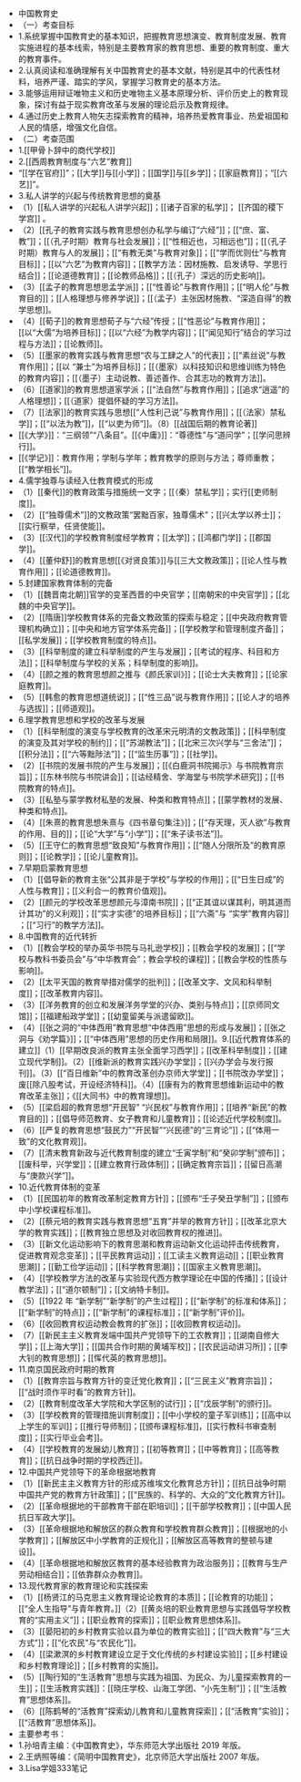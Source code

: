 - 中国教育史
- （一）考查目标
- 1.系统掌握中国教育史的基本知识，把握教育思想演变、教育制度发展、教育实施进程的基本线索，特别是主要教育家的教育思想、重要的教育制度、重大的教育事件。
- 2.认真阅读和准确理解有关中国教育史的基本文献，特别是其中的代表性材料，培养严谨、踏实的学风，掌握学习教育史的基本方法。
- 3.能够运用辩证唯物主义和历史唯物主义基本原理分析、评价历史上的教育现象，探讨有益于现实教育改革与发展的理论启示及教育规律。
- 4.通过历史上教育人物矢志探索教育的精神，培养热爱教育事业、热爱祖国和人民的情感，增强文化自信。
- （二）考查范围
- 1.[[甲骨卜辞中的商代学校]]
- 2.[[西周教育制度与“六艺”教育]]
- “[[学在官府]]”；[[大学]]与[[小学]]；[[国学]]与[[乡学]]；[[家庭教育]]；“[[六艺]]”。
- 3.私人讲学的兴起与传统教育思想的奠基
- （1）[[私人讲学的兴起私人讲学兴起]]；[[诸子百家的私学]]； [[齐国的稷下学宫]] 。
- （2）[[孔子的教育实践与教育思想创办私学与编订“六经”]]；[[“庶、富、教”]]；[[（孔子时期）教育与社会发展]]；[[“性相近也，习相远也”]]；[[（孔子时期）教育与人的发展]]；[[“有教无类”与教育对象]]；[[“学而优则仕”与教育目标]]；[[以“六艺”为教育内容]]；[[教学方法：因材施教、启发诱导、学思行结合]]；[[论道德教育]]；[[论教师品格]]；[[（孔子）深远的历史影响]]。
- （3）[[孟子的教育思想思孟学派]]；[[“性善论”与教育作用]]；[[“明人伦”与教育目的]]；[[人格理想与修养学说]]；[[（孟子）主张因材施教、“深造自得”的教学思想]]。
- （4）[[荀子]]的教育思想荀子与“六经”传授；[[“性恶论”与教育作用]]；[[以“大儒”为培养目标]]；[[以“六经”为教学内容]]；[[“闻见知行”结合的学习过程与方法]]；[[论教师]]。
- （5）[[墨家的教育实践与教育思想“农与工肆之人”的代表]]；[[“素丝说”与教育作用]]；[[以 “兼士”为培养目标]]；[[（墨家）以科技知识和思维训练为特色的教育内容]]；[[（墨子）主动说教、善述善作、合其志功的教育方法]]。
- （6）[[道家]]的教育思想道家学派；[[“法自然”与教育作用]]；[[追求“逍遥”的人格理想]]；[[（道家）提倡怀疑的学习方法]]。
- （7）[[法家]]的教育实践与思想[[“人性利己说”与教育作用]]；[[（法家）禁私学]]；[[“以法为教”]]，[[“以吏为师”]]。（8）[[战国后期的教育论著]]
- [[《大学》]]：“三纲领”“八条目”。[[《中庸》]]：“尊德性”与“道问学”；[[学问思辨行]]。
- [[《学记》]]：教育作用；学制与学年；教育教学的原则与方法；尊师重教；[[“教学相长”]]。
- 4.儒学独尊与读经入仕教育模式的形成
- （1）[[秦代]]的教育政策与措施统一文字；[[（秦）禁私学]]；实行[[吏师制度]]。
- （2）[[“独尊儒术”]]的文教政策“罢黜百家，独尊儒术”；[[兴太学以养士]]；[[实行察举，任贤使能]]。
- （3）[[汉代]]的学校教育制度经学教育；[[太学]]；[[鸿都门学]]；[[郡国学]]。
- （4）[[董仲舒]]的教育思想[[《对贤良策》]]与[[三大文教政策]]；[[论人性与教育作用]]；[[论道德教育]]。
- 5.封建国家教育体制的完备
- （1）[[魏晋南北朝]]官学的变革西晋的中央官学；[[南朝宋的中央官学]]；[[北魏的中央官学]]。
- （2）[[隋唐]]学校教育体系的完备文教政策的探索与稳定；[[中央政府教育管理机构确立]]；[[中央和地方官学体系完备]]；[[学校教学和管理制度齐备]]；[[私学发展]]；[[学校教育制度的特点]]。
- （3）[[科举制度的建立科举制度的产生与发展]]；[[考试的程序、科目和方法]]；[[科举制度与学校的关系；科举制度的影响]]。
- （4）[[颜之推的教育思想颜之推与《颜氏家训》]]；[[论士大夫教育]]；[[论家庭教育]]。
- （5）[[韩愈的教育思想道统说]]；[[“性三品”说与教育作用]]；[[论人才的培养与选拔]]；[[师道观]]。
- 6.理学教育思想和学校的改革与发展
- （1）[[科举制度的演变与学校教育的改革宋元明清的文教政策]]；[[科举制度的演变及其对学校的制约]]；[[“苏湖教法”]]；[[北宋三次兴学与“三舍法”]]；[[积分法]]；[[“六等黜陟法”]]；[[“监生历事”]]；[[社学]]。
- （2）[[书院的发展书院的产生与发展]]；[[《白鹿洞书院揭示》与书院教育宗旨]]；[[东林书院与书院讲会]]；[[诂经精舍、学海堂与书院学术研究]]；[[书院教育的特点]]。
- （3）[[私塾与蒙学教材私塾的发展、种类和教育特点]]；[[蒙学教材的发展、种类和特点]]。
- （4）[[朱熹的教育思想朱熹与《四书章句集注》]]；[[“存天理，灭人欲”与教育的作用、目的]]；[[论“大学”与“小学”]]；[[“朱子读书法”]]。
- （5）[[王守仁的教育思想“致良知”与教育作用]]；[[“随人分限所及”的教育原则]]；[[论教学]]；[[论儿童教育]]。
- 7.早期启蒙教育思想
- （1）[[倡导新的教育主张“公其非是于学校”与学校的作用]]；[[“日生日成”的人性与教育]]；[[义利合一的教育价值观]]。
- （2）[[颜元的学校改革思想颜元与漳南书院]]；[[“正其谊以谋其利，明其道而计其功”的义利观]]；[[“实才实德”的培养目标]]；[[“六斋”与 “实学”教育内容]] ；[[“习行”的教学方法]]。
- 8.中国教育的近代转折
- （1）[[教会学校的举办英华书院与马礼逊学校]]；[[教会学校的发展]]；[[“学校与教科书委员会”与“中华教育会”；教会学校的课程]]；[[教会学校的性质与影响]]。
- （2）[[太平天国的教育举措对儒学的批判]]；[[改革文字、文风和科举制度]]；[[改革教育内容]]。
- （3）[[洋务教育的创立和发展洋务学堂的兴办、类别与特点]]；[[京师同文馆]]；[[福建船政学堂]]；[[幼童留美与派遣留欧]]。
- （4）[[张之洞的“中体西用”教育思想“中体西用”思想的形成与发展]]；[[张之洞与《劝学篇》]]；[[“中体西用”思想的历史作用和局限]]。9.[[近代教育体系的建立]]（1）[[早期改良派的教育主张全面学习西学]]；[[改革科举制度]]；[[建立现代学制]]。（2）[[维新派的教育实践兴办学堂]]；[[兴办学会与发行报刊]]。（3）[[“百日维新”中的教育改革创办京师大学堂]]；[[书院改办学堂]]；废[[除八股考试，开设经济特科]]。（4）[[康有为的教育思想维新运动中的教育改革主张]]；《[[大同书》中的教育理想]]。
- （5）[[梁启超的教育思想“开民智” “兴民权”与教育作用]]；[[培养“新民”的教育目的]]；[[倡导师范教育、女子教育和儿童教育]]；[[论述近代学校制度]]。
- （6）[[严复的教育思想“鼓民力”“开民智”“兴民德”的“三育论”]]；[[“体用一致”的文化教育观]]。
- （7）[[清末教育新政与近代教育制度的建立“壬寅学制”和“癸卯学制”颁布]]；[[废科举，兴学堂]]；[[建立教育行政体制]]；[[确定教育宗旨]]；[[留日高潮与“庚款兴学”]]。
- 10.近代教育体制的变革
- （1）[[民国初年的教育改革制定教育方针]]；[[颁布“壬子癸丑学制”]]；[[颁布中小学校课程标准]]。
- （2）[[蔡元培的教育实践与教育思想“五育”并举的教育方针]]；[[改革北京大学的教育实践]]；[[教育独立思想及对收回教育权的推进]]。
- （3）[[新文化运动影响下的教育思潮和教育运动新文化运动抨击传统教育，促进教育观念变革]]；[[平民教育运动]]；[[工读主义教育运动]]；[[职业教育思潮]]；[[勤工俭学运动]]；[[科学教育思潮]]；[[国家主义教育思潮]]。
- （4）[[学校教学方法的改革与实验现代西方教学理论在中国的传播]]；[[设计教学法]]；[[“道尔顿制”]]；[[文纳特卡制]]。
- （5）[[1922 年 “新学制”“新学制”的产生过程]]；[[“新学制”的标准和体系]]；[[“新学制”的特点]]；[[“新学制”的课程标准]]；[[“新学制”评价]]。
- （6）[[收回教育权运动教会教育的扩张]]；[[收回教育权运动]]。
- （7）[[新民主主义教育发端中国共产党领导下的工农教育]]；[[湖南自修大学]]；[[上海大学]]；[[国共合作时期的黄埔军校]]；[[农民运动讲习所]]；[[李大钊的教育思想]]；[[恽代英的教育思想]]。
- 11.南京国民政府时期的教育
- （1）[[教育宗旨与教育方针的变迁党化教育]]；[[“三民主义”教育宗旨]]；[[“战时须作平时看”的教育方针]]。
- （2）[[教育制度改革大学院和大学区制的试行]]；[[“戊辰学制”的颁行]]。
- （3）[[学校教育的管理措施训育制度]]；[[中小学校的童子军训练]]；[[高中以上学生的军训]]；[[推行导师制]]；[[颁布课程标准]]，[[实行教科书审查制度]]；[[实行毕业会考]]。
- （4）[[学校教育的发展幼儿教育]]；[[初等教育]]；[[中等教育]]；[[高等教育]]；[[抗日战争时期的学校西迁]]。
- 12.中国共产党领导下的革命根据地教育
- （1）[[新民主主义教育方针的形成苏维埃文化教育总方针]]；[[抗日战争时期中国共产党的教育方针政策]]；[[“民族的、科学的、大众的”文化教育方针]]。
- （2）[[革命根据地的干部教育干部在职培训]]；[[干部学校教育]]；[[中国人民抗日军政大学]]。
- （3）[[革命根据地和解放区的群众教育和学校教育群众教育]]；[[根据地的小学教育]]；[[解放区中小学教育的正规化]]；[[解放区高等教育的整顿与建设]]。
- （4）[[革命根据地和解放区教育的基本经验教育为政治服务]]；[[教育与生产劳动相结合]]；[[依靠群众办教育]]。
- 13.现代教育家的教育理论和实践探索
- （1）[[杨贤江的马克思主义教育理论论教育的本质]]；[[论教育的功能]]；[[“全人生指导”与青年教育。]]（2）[[黄炎培的职业教育思想与实践倡导学校教育的“实用主义”]]；[[职业教育的探索]]；[[职业教育思想体系]]。
- （3）[[晏阳初的乡村教育实验以县为单位的教育实验]]；[[“四大教育”与“三大方式”]]；[[“化农民”与“农民化”]]。
- （4）[[梁漱溟的乡村教育建设立足于文化传统的乡村建设实验]]；[[乡村建设和乡村教育理论]]；[[乡村教育的实施]]。
- （5）[[陶行知的“生活教育”思想与实践为祖国、为民众、为儿童探索教育的一生]]；[[生活教育实践]]：[[晓庄学校、山海工学团、“小先生制”]]；[[“生活教育”思想体系]]。
- （6）[[陈鹤琴的“活教育”探索幼儿教育和儿童教育探索]]；[[“活教育”实验]]；[[“活教育”思想体系]]。
- 主要参考书：
- 1.孙培青主编：《中国教育史》，华东师范大学出版社 2019 年版。
- 2.王炳照等编：《简明中国教育史》，北京师范大学出版社 2007 年版。
- 3.Lisa学姐333笔记
